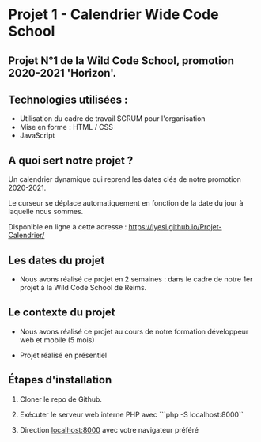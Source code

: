 # Projet 1 - Calendrier Wide Code School

## Projet N°1 de la Wild Code School, promotion 2020-2021 'Horizon'.

## Technologies utilisées :

* Utilisation du cadre de travail SCRUM pour l'organisation
* Mise en forme : HTML / CSS
* JavaScript

##  A quoi sert notre projet ?

Un calendrier dynamique qui reprend les dates clés de notre promotion 2020-2021.

Le curseur se déplace automatiquement en fonction de la date du jour à laquelle nous sommes.

Disponible en ligne à cette adresse : https://lyesi.github.io/Projet-Calendrier/

## Les dates du projet

* Nous avons réalisé ce projet en 2 semaines : dans le cadre de notre 1er projet à la Wild Code School de Reims.

## Le contexte du projet

* Nous avons réalisé ce projet au cours de notre formation développeur web et mobile (5 mois)

* Projet réalisé en présentiel

## Étapes d'installation

1. Cloner le repo de Github.

2. Exécuter le serveur web interne PHP avec ```php -S localhost:8000``

3. Direction [localhost:8000](http://localhost:8000) avec votre navigateur préféré
